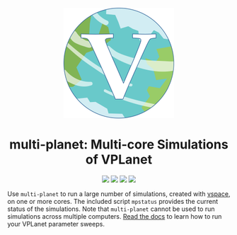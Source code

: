 
<p align="center">
  <img width = "250" src="docs/VPLanetLogo.png"/>
</p>

<h1 align="center">multi-planet: Multi-core Simulations of VPLanet</h1>

<p align="center">
  <a href="https://VirtualPlanetaryLaboratory.github.io/multi-planet/"><img src="https://img.shields.io/badge/read-the_docs-blue.svg?style=flat"></a>
   <img src="https://img.shields.io/badge/Python-3.6--3.9-orange.svg"/></a>
  <a href="LICENSE"><img src="https://img.shields.io/badge/license-MIT-purple.svg"/></a>
    <a href="https://github.com/VirtualPlanetaryLaboratory/multi-planet//actions/workflows/tests.yml">
  <img src="https://github.com/VirtualPlanetaryLaboratory/multi-planet//actions/workflows/tests.yml/badge.svg"/>
  </a>
</p>

Use `multi-planet` to run a large number of simulations, created with [vspace](https://github.com/VirtualPlanetaryLaboratory/vspace), on one or more cores.  The included script `mpstatus` provides the current status of the simulations. Note that `multi-planet` cannot be used to run simulations across multiple computers. [Read the docs](https://VirtualPlanetaryLaboratory.github.io/multi-planet/) to learn how to run your VPLanet parameter sweeps.
